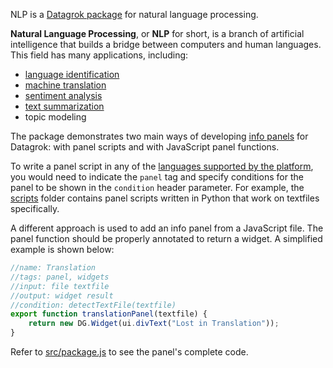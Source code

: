 NLP is a [Datagrok package](https://datagrok.ai/help/develop/develop#packages) for natural language processing.

**Natural Language Processing**, or **NLP** for short, is a branch of artificial intelligence that builds a bridge between computers and human languages. This field has many applications, including:

- [language identification](https://github.com/datagrok-ai/public/blob/master/packages/NLP/scripts/language-detection.py)
- [machine translation](https://github.com/datagrok-ai/public/blob/master/packages/NLP/src/package.js)
- [sentiment analysis](https://github.com/datagrok-ai/public/blob/master/packages/NLP/scripts/vader-sentiment-analysis.py)
- [text summarization](https://github.com/datagrok-ai/public/blob/master/packages/NLP/scripts/extractive-summarizer.py)
- topic modeling

The package demonstrates two main ways of developing [info panels](https://datagrok.ai/help/discover/info-panels) for Datagrok: with panel scripts and with JavaScript panel functions.

To write a panel script in any of the [languages supported by the platform](https://datagrok.ai/help/develop/scripting#supported-languages), you would need to indicate the `panel` tag and specify conditions for the panel to be shown in the `condition` header parameter. For example, the [scripts](https://github.com/datagrok-ai/public/tree/master/packages/NLP/scripts) folder contains panel scripts written in Python that work on textfiles specifically.

A different approach is used to add an info panel from a JavaScript file. The panel function should be properly annotated to return a widget. A simplified example is shown below:

```javascript
//name: Translation
//tags: panel, widgets
//input: file textfile
//output: widget result
//condition: detectTextFile(textfile)
export function translationPanel(textfile) {
    return new DG.Widget(ui.divText("Lost in Translation"));
}
```

Refer to [src/package.js](https://github.com/datagrok-ai/public/blob/master/packages/NLP/src/package.js) to see the panel's complete code.
